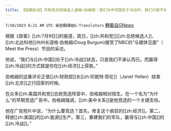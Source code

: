 ```yaml
---
title: 【秘翻在线】共和党总统候选人道格•伯格姆：我们与中共国处于冷战中，我们只是不承认这一点
---
```

`7/10/2023 6:21 AM UTC 秘密翻譯組G-Translators` [轉載自GNews](https://gnews.org/articles/1448413)

根据《政客》[[zh:7月9日]]的报道，周日，[[zh:共和党]][[zh:总统候选人]]、[[zh:北达科他]]州州长道格·伯格姆(Doug Burgum)接受了NBC的“与媒体见面”（ Meet the Press）节目的采访。

他说，“我们与[[zh:中国]]处于[[zh:冷战]]状态，只是我们不承认而已。而赢得[[zh:冷战]]的方式就是你在[[zh:经济]]上获胜。”

伯格姆的这番评论正值[[zh:财政部]]长[[zh:珍妮特·耶伦]]（Janet Yellen）结束[[zh:北京]]之行回家的时候。

在众多[[zh:美国共和党]]总统竞选阵营中，伯格姆相对陌生。在一个名为“为什么”的早期竞选广告中。伯格姆强调，[[zh:美中关系]]是他竞选的一个关键支柱。

他在广告短片中说，“为什么要竞选？首先，修复这个疯狂的[[zh:经济]]。第二，释放[[zh:美国]]的[[zh:能源]]生产。第三，重建我们的军队，赢得与[[zh:中国]]的[[zh:冷战]]。”

